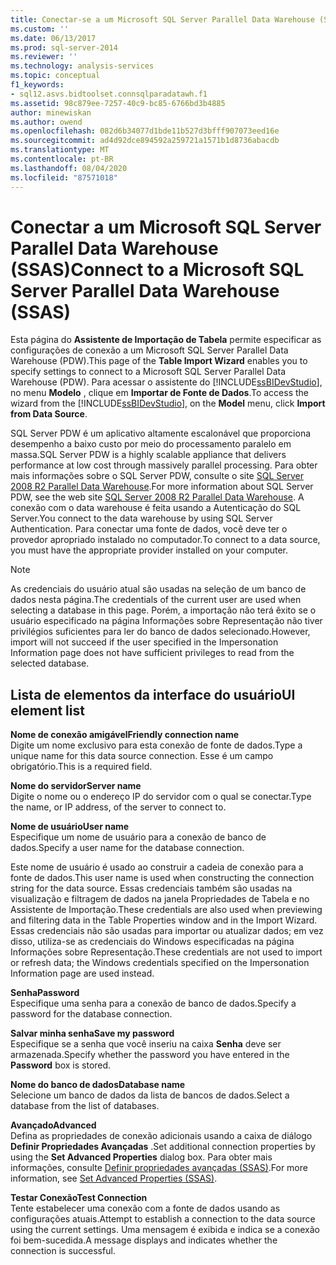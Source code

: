 ```yaml
---
title: Conectar-se a um Microsoft SQL Server Parallel Data Warehouse (SSAS) | Microsoft Docs
ms.custom: ''
ms.date: 06/13/2017
ms.prod: sql-server-2014
ms.reviewer: ''
ms.technology: analysis-services
ms.topic: conceptual
f1_keywords:
- sql12.asvs.bidtoolset.connsqlparadatawh.f1
ms.assetid: 98c879ee-7257-40c9-bc85-6766bd3b4885
author: minewiskan
ms.author: owend
ms.openlocfilehash: 082d6b34077d1bde11b527d3bfff907073eed16e
ms.sourcegitcommit: ad4d92dce894592a259721a1571b1d8736abacdb
ms.translationtype: MT
ms.contentlocale: pt-BR
ms.lasthandoff: 08/04/2020
ms.locfileid: "87571018"
---
```

# <a name="connect-to-a-microsoft-sql-server-parallel-data-warehouse-ssas"></a><span data-ttu-id="dc47f-102">Conectar a um Microsoft SQL Server Parallel Data Warehouse (SSAS)</span><span class="sxs-lookup"><span data-stu-id="dc47f-102">Connect to a Microsoft SQL Server Parallel Data Warehouse (SSAS)</span></span>
  <span data-ttu-id="dc47f-103">Esta página do **Assistente de Importação de Tabela** permite especificar as configurações de conexão a um Microsoft SQL Server Parallel Data Warehouse (PDW).</span><span class="sxs-lookup"><span data-stu-id="dc47f-103">This page of the **Table Import Wizard** enables you to specify settings to connect to a Microsoft SQL Server Parallel Data Warehouse (PDW).</span></span> <span data-ttu-id="dc47f-104">Para acessar o assistente do [!INCLUDE[ssBIDevStudio](../includes/ssbidevstudio-md.md)], no menu **Modelo** , clique em **Importar de Fonte de Dados**.</span><span class="sxs-lookup"><span data-stu-id="dc47f-104">To access the wizard from the [!INCLUDE[ssBIDevStudio](../includes/ssbidevstudio-md.md)], on the **Model** menu, click **Import from Data Source**.</span></span>  
  
 <span data-ttu-id="dc47f-105">SQL Server PDW é um aplicativo altamente escalonável que proporciona desempenho a baixo custo por meio do processamento paralelo em massa.</span><span class="sxs-lookup"><span data-stu-id="dc47f-105">SQL Server PDW is a highly scalable appliance that delivers performance at low cost through massively parallel processing.</span></span> <span data-ttu-id="dc47f-106">Para obter mais informações sobre o SQL Server PDW, consulte o site [SQL Server 2008 R2 Parallel Data Warehouse](https://go.microsoft.com/fwlink/?LinkId=150895).</span><span class="sxs-lookup"><span data-stu-id="dc47f-106">For more information about SQL Server PDW, see the web site [SQL Server 2008 R2 Parallel Data Warehouse](https://go.microsoft.com/fwlink/?LinkId=150895).</span></span> <span data-ttu-id="dc47f-107">A conexão com o data warehouse é feita usando a Autenticação do SQL Server.</span><span class="sxs-lookup"><span data-stu-id="dc47f-107">You connect to the data warehouse by using SQL Server Authentication.</span></span> <span data-ttu-id="dc47f-108">Para conectar uma fonte de dados, você deve ter o provedor apropriado instalado no computador.</span><span class="sxs-lookup"><span data-stu-id="dc47f-108">To connect to a data source, you must have the appropriate provider installed on your computer.</span></span>  
  
> [!NOTE]  
>  <span data-ttu-id="dc47f-109">As credenciais do usuário atual são usadas na seleção de um banco de dados nesta página.</span><span class="sxs-lookup"><span data-stu-id="dc47f-109">The credentials of the current user are used when selecting a database in this page.</span></span> <span data-ttu-id="dc47f-110">Porém, a importação não terá êxito se o usuário especificado na página Informações sobre Representação não tiver privilégios suficientes para ler do banco de dados selecionado.</span><span class="sxs-lookup"><span data-stu-id="dc47f-110">However, import will not succeed if the user specified in the Impersonation Information page does not have sufficient privileges to read from the selected database.</span></span>  
  
## <a name="ui-element-list"></a><span data-ttu-id="dc47f-111">Lista de elementos da interface do usuário</span><span class="sxs-lookup"><span data-stu-id="dc47f-111">UI element list</span></span>  
 <span data-ttu-id="dc47f-112">**Nome de conexão amigável**</span><span class="sxs-lookup"><span data-stu-id="dc47f-112">**Friendly connection name**</span></span>  
 <span data-ttu-id="dc47f-113">Digite um nome exclusivo para esta conexão de fonte de dados.</span><span class="sxs-lookup"><span data-stu-id="dc47f-113">Type a unique name for this data source connection.</span></span> <span data-ttu-id="dc47f-114">Esse é um campo obrigatório.</span><span class="sxs-lookup"><span data-stu-id="dc47f-114">This is a required field.</span></span>  
  
 <span data-ttu-id="dc47f-115">**Nome do servidor**</span><span class="sxs-lookup"><span data-stu-id="dc47f-115">**Server name**</span></span>  
 <span data-ttu-id="dc47f-116">Digite o nome ou o endereço IP do servidor com o qual se conectar.</span><span class="sxs-lookup"><span data-stu-id="dc47f-116">Type the name, or IP address, of the server to connect to.</span></span>  
  
 <span data-ttu-id="dc47f-117">**Nome de usuário**</span><span class="sxs-lookup"><span data-stu-id="dc47f-117">**User name**</span></span>  
 <span data-ttu-id="dc47f-118">Especifique um nome de usuário para a conexão de banco de dados.</span><span class="sxs-lookup"><span data-stu-id="dc47f-118">Specify a user name for the database connection.</span></span>  
  
 <span data-ttu-id="dc47f-119">Este nome de usuário é usado ao construir a cadeia de conexão para a fonte de dados.</span><span class="sxs-lookup"><span data-stu-id="dc47f-119">This user name is used when constructing the connection string for the data source.</span></span> <span data-ttu-id="dc47f-120">Essas credenciais também são usadas na visualização e filtragem de dados na janela Propriedades de Tabela e no Assistente de Importação.</span><span class="sxs-lookup"><span data-stu-id="dc47f-120">These credentials are also used when previewing and filtering data in the Table Properties window and in the Import Wizard.</span></span> <span data-ttu-id="dc47f-121">Essas credenciais não são usadas para importar ou atualizar dados; em vez disso, utiliza-se as credenciais do Windows especificadas na página Informações sobre Representação.</span><span class="sxs-lookup"><span data-stu-id="dc47f-121">These credentials are not used to import or refresh data; the Windows credentials specified on the Impersonation Information page are used instead.</span></span>  
  
 <span data-ttu-id="dc47f-122">**Senha**</span><span class="sxs-lookup"><span data-stu-id="dc47f-122">**Password**</span></span>  
 <span data-ttu-id="dc47f-123">Especifique uma senha para a conexão de banco de dados.</span><span class="sxs-lookup"><span data-stu-id="dc47f-123">Specify a password for the database connection.</span></span>  
  
 <span data-ttu-id="dc47f-124">**Salvar minha senha**</span><span class="sxs-lookup"><span data-stu-id="dc47f-124">**Save my password**</span></span>  
 <span data-ttu-id="dc47f-125">Especifique se a senha que você inseriu na caixa **Senha** deve ser armazenada.</span><span class="sxs-lookup"><span data-stu-id="dc47f-125">Specify whether the password you have entered in the **Password** box is stored.</span></span>  
  
 <span data-ttu-id="dc47f-126">**Nome do banco de dados**</span><span class="sxs-lookup"><span data-stu-id="dc47f-126">**Database name**</span></span>  
 <span data-ttu-id="dc47f-127">Selecione um banco de dados da lista de bancos de dados.</span><span class="sxs-lookup"><span data-stu-id="dc47f-127">Select a database from the list of databases.</span></span>  
  
 <span data-ttu-id="dc47f-128">**Avançado**</span><span class="sxs-lookup"><span data-stu-id="dc47f-128">**Advanced**</span></span>  
 <span data-ttu-id="dc47f-129">Defina as propriedades de conexão adicionais usando a caixa de diálogo **Definir Propriedades Avançadas** .</span><span class="sxs-lookup"><span data-stu-id="dc47f-129">Set additional connection properties by using the **Set Advanced Properties** dialog box.</span></span> <span data-ttu-id="dc47f-130">Para obter mais informações, consulte [Definir propriedades avançadas &#40;SSAS&#41;](set-advanced-properties-ssas.md).</span><span class="sxs-lookup"><span data-stu-id="dc47f-130">For more information, see [Set Advanced Properties &#40;SSAS&#41;](set-advanced-properties-ssas.md).</span></span>  
  
 <span data-ttu-id="dc47f-131">**Testar Conexão**</span><span class="sxs-lookup"><span data-stu-id="dc47f-131">**Test Connection**</span></span>  
 <span data-ttu-id="dc47f-132">Tente estabelecer uma conexão com a fonte de dados usando as configurações atuais.</span><span class="sxs-lookup"><span data-stu-id="dc47f-132">Attempt to establish a connection to the data source using the current settings.</span></span> <span data-ttu-id="dc47f-133">Uma mensagem é exibida e indica se a conexão foi bem-sucedida.</span><span class="sxs-lookup"><span data-stu-id="dc47f-133">A message displays and indicates whether the connection is successful.</span></span>  
  
  
